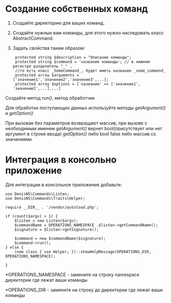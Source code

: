 # Создание собственных команд

1. Создайте директорию для ваших команд.
2. Создайте нужные вам команды, для этого нужно наследовать класс AbstractCommand. 
3. Задать свойства таким образом:


        protected string $description = "Описание команды";
        protected string $command = 'название команды'; // в нижнем регистре разделитель "_" ,
        //то есть класс _SomeCommand_, будет иметь название _some_command_
        protected array $arguments = ['значение1','значение2','значение3',...];
        protected array $options = ['название' => ['значение1', 'значение2',...],...]


Создайте метод _run()_, метод обработчик

Для обработки поступающих данных используйте методы _getArgument()_ и _getOption()_

При вызовае без параметров возвращают массив, при вызове с необходимым именем _getArgument()_ 
вернет bool(присутствует или нет аргумент в строке ввода) _getOption()_ либо bool false либо массив со значениями  

# Интеграция в консольно приложение
Для интеграции в консольное приложение добавьте:

    use DenisNS\Commands\Listen;
    use DenisNS\Commands\Traits\Helper;

    require __DIR__ . '/vendor/autoload.php'; 

    if (count($argv) > 1) {
        $listen = new Listen($argv);
        $commandName = OPERATIONS_NAMESPACE .$listen->getCommandName();
        $signature = $listen->getSignature();
    
        $command = new $commandName($signature);
        $command->run();
    } else {
        (new class { use Helper; })::showHelpMessage(OPERATIONS_DIR, OPERATIONS_NAMESPACE);
    
    }
*OPERATIONS_NAMESPACE - замените на строку namespace директории где лежат ваши команды

*OPERATIONS_DIR - замените на строку до директории где лежат ваши команды
